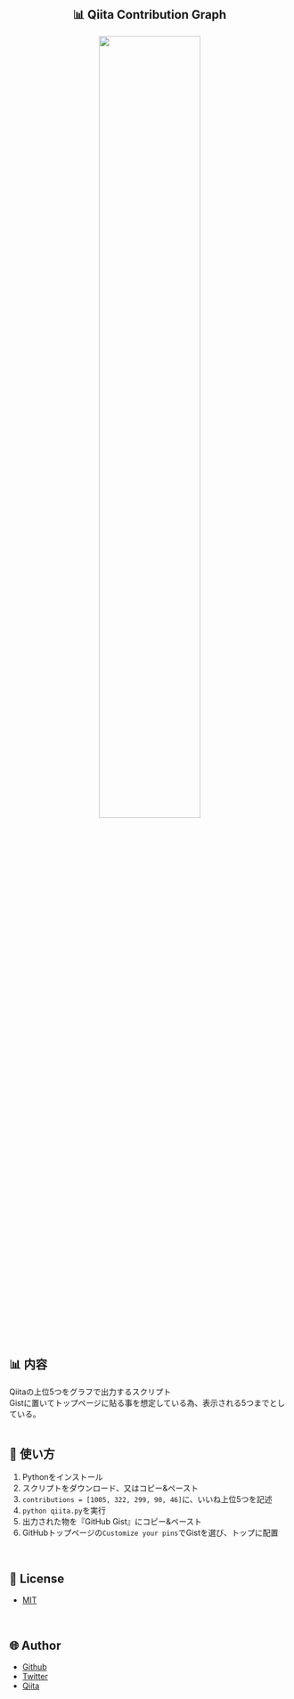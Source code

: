 <h2 align="center">📊 Qiita Contribution Graph</h2>

<p align="center">
  <a href="https://gist.github.com/aocattleya/146c0e27c097810d811953f4ecbe3840"><img src="https://user-images.githubusercontent.com/39142850/74371000-62fc3200-4e1b-11ea-87f9-b90042a75516.png" width="60%;" /></a>
</p>

## 📊 内容

Qiitaの上位5つをグラフで出力するスクリプト  
Gistに置いてトップページに貼る事を想定している為、表示される5つまでとしている。<br>
<br>

## 💬 使い方

1.  Pythonをインストール
1. スクリプトをダウンロード、又はコピー&ペースト
1. `contributions = [1005, 322, 299, 90, 46]`に、いいね上位5つを記述
1.  `python qiita.py`を実行
1.  出力された物を『GitHub Gist』にコピー&ペースト
1.  GitHubトップページの`Customize your pins`でGistを選び、トップに配置<br>
<br>

## 🎫 License

- [MIT](https://raw.githubusercontent.com/aocattleya/Qiita-ContributionGraph/master/LICENSE)<br>
<br>

## 🌐 Author

- [Github](https://github.com/aocattleya)
- [Twitter](https://twitter.com/aocattleya)
- [Qiita](https://qiita.com/aocattleya)
